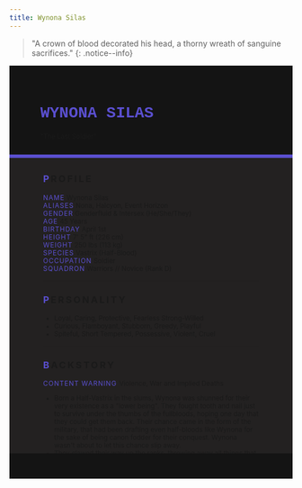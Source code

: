 ```yaml
---
title: Wynona Silas
---
```


>  "A crown of blood decorated his head, a thorny wreath of sanguine sacrifices."
{: .notice--info}

<!---------
header names
----------->

<div class="row" style="background-color:#141414; padding-top:30px; padding-left: 55px; padding-right: 55px; padding-bottom: 25px">
    <h1 style="color:#5A4FCF; text-transform:uppercase; font-family:'Courier New'">Wynona Silas</h1>
    <small>"The Last Soldier"</small>
</div>
<div style="background-color:#5A4FCF;padding:3px;"></div>
<div class="row" style="background-color:#232121; padding-top:5px; padding-left: 60px; padding-right: 60px; padding-bottom: 20px; overflow:auto; max-height:500px">

<!---------
profile
----------->

<h3 class="font-weight-bold" style="letter-spacing:3px; text-transform:uppercase">
    <span style="color:#5A4FCF;">P</span>rofile
</h3>

<small>
<span class="font-weight-bold" style="color:#5A4FCF;letter-spacing:1px; text-transform:uppercase">Name</span> &#09;&#09;
  Wynona Silas<br>
<span class="font-weight-bold" style="color:#5A4FCF;letter-spacing:1px; text-transform:uppercase">Aliases</span> &#09;&#09;
  Nona, Halcyon, Event Horizon<br>
<span class="font-weight-bold" style="color:#5A4FCF;letter-spacing:1px; text-transform:uppercase">Gender</span> &#09;&#09;
  Genderfluid & Intersex (He/She/They)<br>
<span class="font-weight-bold" style="color:#5A4FCF;letter-spacing:1px; text-transform:uppercase">Age</span> &#09;&#09;
  45 Years<br>
<span class="font-weight-bold" style="color:#5A4FCF;letter-spacing:1px; text-transform:uppercase">Birthday</span> &#09;&#09;
  April 1st<br>
<span class="font-weight-bold" style="color:#5A4FCF;letter-spacing:1px; text-transform:uppercase">Height</span> &#09;&#09;
  7' 5" ft (226 cm)<br>
<span class="font-weight-bold" style="color:#5A4FCF;letter-spacing:1px; text-transform:uppercase">Weight</span> &#09;&#09;
  250 lbs (113 kg)<br>
<span class="font-weight-bold" style="color:#5A4FCF;letter-spacing:1px; text-transform:uppercase">Species</span> &#09;&#09;
  Vastrix (Half-Blood)<br>
<span class="font-weight-bold" style="color:#5A4FCF;letter-spacing:1px; text-transform:uppercase">Occupation</span> &#09;&#09;
  Soldier<br>
<span class="font-weight-bold" style="color:#5A4FCF;letter-spacing:1px; text-transform:uppercase">Squadron</span> &#09;&#09;
  Warriors // Novice (Rank D) <br>
</small>

<hr class="w-100 my-5" style="border-color:#e6d7c5;opacity:.2;">

<!---------
personality
----------->
<h3 class="font-weight-bold" style="letter-spacing:3px; text-transform:uppercase">
    <span style="color:#5A4FCF;">P</span>ersonality
</h3>

<small>
<ul>
    <li>Loyal, Caring, Protective, Fearless Strong-Willed </li>
    <li>Curious, Flamboyant, Stubborn, Greedy, Playful</li>
    <li>Spiteful, Short Tempered, Possessive, Violent, Cruel</li>
</ul>
</small>

<hr class="w-100 my-5" style="border-color:#e6d7c5;opacity:.2;">

<!---------
backstory
----------->
<h3 class="font-weight-bold" style="letter-spacing:3px; text-transform:uppercase">
    <span style="color:#5A4FCF;">B</span>ackstory
</h3>

<small>

<p><span class="font-weight-bold" style="color:#5A4FCF;letter-spacing:1px; text-transform:uppercase">CONTENT WARNING </span>Violence, War and Implied Deaths</p>

<ul>
    <li>Born a Half-Vastrix in the slums, Wynona was shunned for their very existence as a "lower being". They fought tooth and nail just to survive under the thumbs of the fullbloods, hoping one day that they could get them back. Their chance came in the form of the military, that had been drafting even half-bloods like Wynona for the sake of being canon fodder for their conquest. Wynona wasn't about to let this chance slip away.</li>
    <li>They clawed their way up the ranks, throwing away all things that would make them any less, but was still treated like nobody. They were a General, but only in name. Frustrated by the system, Wynona challenged the very core of the Vastrix's rulership with a duel to the death that ended in their victory. At the end of the day, they went home with a crown of soaked in blood and newfound terror of their name.</li>
    <li>They were given their own domain to rule over, but had little to no interest in managing it. Leaving the task to those more well suited, while seen as a lazy ruler, it made their domain a lot more productive when an oppressive power wasn't bearing down on everyone. Full-bloods under his rule weren't exactly happy a half-blood was in charge, but it was better than a life of heavy taxes and ridiculous laws.</li>
    <li>When the Proxies started taking over the Vastrix's conquered planets, troops were sent out to reclaim their territory to no avail, including Wynona's. Frustrated with their own performance, they turned to something else for entertainment, the battle tourneys held on his homeplanet. It was amusing for a short while, but... the more he watched, the more he found kinship with the fighters. His kin, half-bloods like him who were killed just for the entertainment of others, like he was.</li>
    <li>Regretful of their own choices, Wynona found solace in helping out his kin in the tourneys. Providing sponsorships to help them out whenever he could, especially for a certain half-human Vastrix like him named Mhara. Wynona gave them tips on how to fight, tricks on fighting dirty and when Mhara wished for freedom, Wynona was going to try whatever he could to make it happen.</li>
    <li>Wynona confronted the Elders once more, but insulted by his sheer audacity to pull the same stunt twice, he was punished. Wynona's horn was broken as a sign of shame while their were brutally beaten and chained. As an elder suggested, Nona would be sent on a suicide mission for his disrespect. If he wants to survive, he just has to overcome the "odds". With Mhara's safety in danger, Wynona could only agree.</li>
    <li>The plan had been to capture the Proxies for something the Elders planned back home, but in a blind fury, Nona had released the merciless beast onto his own homeplanet to watch it die. Only grabbing a few of his trusted companions and fleeing with a stolen ship. Finding themselves seeking refuge at the CCC and agreement to join them for the safety of his companions.</li>
</ul>
</small>

<hr class="w-100 my-5" style="border-color:#e6d7c5;opacity:.2;">


<!---------
trivia
----------->

<h3 class="font-weight-bold" style="letter-spacing:3px; text-transform:uppercase">
    <span style="color:#5A4FCF;">A</span>bilities
</h3>

<small>
<ul>
    <li><span class="font-weight-bold" style="color:#5A4FCF;letter-spacing:1px;">STR:</span> 
        5 [+2]</li>
    <li><span class="font-weight-bold" style="color:#5A4FCF;letter-spacing:1px;">DEX:</span> 
        4 [+2]</li>
    <li><span class="font-weight-bold" style="color:#5A4FCF;letter-spacing:1px;">END:</span> 
        3 [+1]</li>
    <li><span class="font-weight-bold" style="color:#5A4FCF;letter-spacing:1px;">INT:</span> 
        1 [+0]</li>
    <li><span class="font-weight-bold" style="color:#5A4FCF;letter-spacing:1px;">WIS:</span> 
        2 [+1]</li>
    <li><span class="font-weight-bold" style="color:#5A4FCF;letter-spacing:1px;">CHA:</span> 
        1 [+0]</li>
    <li><span class="font-weight-bold" style="color:#5A4FCF;letter-spacing:1px;">HP:</span> 
        13</li>
</ul>

<span class="font-weight-bold" style="color:#5A4FCF;letter-spacing:1px; text-transform:uppercase">Proficiency</span><br> 
<ul>
    <li><span class="font-weight-bold" style="color:#5A4FCF;letter-spacing:1px;">Silence of War.</span> 
       The silence of war can mean two things, the beginning or the end. Nona has an aura of intimidation, with just a glare, they can instill fear into a target. Targets who fail a wisdom save will be frightened by Nona and have disadvantage on attacking her for 2 rounds. Can only be used on a target successfully once, will not work the second time.</li>
    <li><span class="font-weight-bold" style="color:#5A4FCF;letter-spacing:1px;">Ground Zero.</span> 
        Nona has gravitational powers from her control over dark matter, allowing her to manipulate the weight of targets. Making them lighter in her claws than to most.  Gains advantage on strength checks when used on a target when strength is needed.</li>
</ul>

<span class="font-weight-bold" style="color:#5A4FCF;letter-spacing:1px; text-transform:uppercase">Deficiency</span><br> 
<ul>
    <li><span class="font-weight-bold" style="color:#5A4FCF;letter-spacing:1px;">Blindness of Luminous.</span>  
        The crawlers of darkness fear the light, even the ones bred to fight it. Much like the rest of his kind, Nona has extreme photosensitivity. Light makes his vision obscured and he can be temporarily blinded with large flashes of light. Extreme sources of light can “burn” him as Nona seems to be more sensitive to light than the rest of his kin, a punishment for his sins, perhaps.</li>
    <li><span class="font-weight-bold" style="color:#5A4FCF;letter-spacing:1px;">Blood-Soaked Beast.</span> 
       The Vastrix are a cruel and infamous race of aliens, the universe knows and holds their anger. Nona who looks more like a fullblood than most halfbloods often entices the anger of vengeance and fear from others. Disadvantage on Charisma checks to those who recognize him as a Vastrix.</li>
</ul>

<span class="font-weight: bold" style="color:#5A4FCF;letter-spacing:1px; text-transform:uppercase">Primary</span><br> 
<ul>
    <li><span class="font-weight-bold" style="color:#5A4FCF;letter-spacing:1px;">Chaotic Entropy.</span>  
        Wielding the power of dark matter, Nona can control its unstable energy to be fired at people. Its extreme gravitational pull condensed into a small orb can cause grievous wounds with just a scratch, laying destruction in its path. Rolls Dexterity to aim. Deals +2 Damage with this on attack rolls.</li>
</ul>

<span class="font-weight-bold" style="color:#5A4FCF;letter-spacing:1px; text-transform:uppercase">Secondary</span><br> 
<ul>
    <li><span class="font-weight-bold" style="color:#5A4FCF;letter-spacing:1px;">Fragment of Darkness</span>  
        Coating himself in dark matter, it almost looks like Nona is wearing armor due to dark matter’s incompatibility with light. This “armor” is more like a layer of dark matter than repels attacks with its gravitation redirection. With this ability, physical attacks can be blocked/redirected with a successful Endurance roll check. Lasts for 3 rounds, twice per RP.</li>
</ul>
</small>

</div>
<div class="row" style="background-color:#141414; padding-top:20px; padding-left: 30px; padding-right: 30px; padding-bottom: 25px;">
    <div style="text-align: right; font-size: 16px"><a href="https://toyhou.se/11320894.-f2u-unity-v2"><i class="fa-solid fa-barcode"></i
  ></a></div>
</div>
